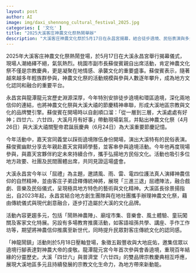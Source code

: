 ```yaml
---
layout: post
author: AI
image: img/daxi_shennong_cultural_festival_2025.jpg
categories: [ '文化' ]
title: "2025大溪客庄神農文化祭熱鬧舉辦"
description: "大溪客庄神農文化祭於5月17日在永昌宮揭幕，結合徒步遶境、民俗表演與多元文化活動，吸引在地及年輕族群熱情參與。現場氣氛歡騰，多位政要與地方團體見證盛會。今年以「屈禮」為主題，展現神農信仰與大溪文化創新發展，延續百年信仰、推廣客家傳統，為大溪注入更多文化朝氣。"
---
```

2025年大溪客庄神農文化祭熱鬧登場，於5月17日在大溪永昌宮舉行揭幕儀式，現場人潮絡繹不絕，氣氛熱烈。桃園市副市長蘇俊賓親自出席活動，肯定神農文化祭不僅是宗教慶典，更是凝聚在地情感、承襲文化的重要盛事。蘇俊賓表示，隨著越來越多年輕族群參與，神農文化祭的活動規模與參與人數逐年攀升，成為地方文化認同和融合的重要平台。

永昌宮與龍潭龍元宮歷史淵源深厚，今年特別安排徒步遶境和環區遶境，深化兩地信仰的連結，也將神農文化祭與大溪大禧的節慶精神串聯，形成大溪地區宗教與文化的品牌雙引擎。蘇俊賓在開場時以自創順口溜：「從一層到三層，大溪處處有好神；四廿六、六廿四，大溪月月有好事」帶動現場氣氛，并點出神農文化祭（4月26日）與大溪大禧關聖帝君誕辰慶典（6月24日）為大溪重要節慶記憶。

今年活動中，嘉天宮同義堂以踩街遶境隊伍身份開場，演出大溪特有的民俗表演。蘇俊賓幽默分享去年親赴嘉天宮拜師學藝，並客串參與遶境活動。今年他再度現場參與，與嘉天宮夥伴約定未來持續合作，攜手弘揚地方民俗文化。活動也吸引多位地方政要、社團及民間團體出席，共同見證這場盛會。

大溪永昌宮今年以「屈禮」為主題，邀請風、雨、雷、電四位護法真人演繹神農信仰的自然精神，並由客庄子弟詮釋傳統神將，展現「三進三退」屈禮陣法，融合戲劇、音樂及民俗儀式，呈現極具地方特色的藝術與文化精神。大溪區長徐景揚指出，自2023年起，永昌宮結合地方創生團隊與在地社團攜手辦理神農文化祭，藉由傳統儀式與現代創意融合，逐步打造屬於大溪的文化品牌。

活動內容更趨多元，包括「鬧熱神農陣」、廟埕市集、音樂會、風土體驗、童玩闖關及客家文化特展。另設有多場教育推廣活動，如客語祖孫共學、講座、手作工作坊等，期望將神農信仰推廣至新世代，同時提升民眾對客庄傳統文化的認同感。

「神龍鬧鎮」活動則於5月18日壓軸登場，象徵五穀豐收與大地庇佑，邀集信眾以遶境行腳表達對神農大帝的虔敬。龍潭龍元宮今年首次參與會香遶境，重現百年結緣的分靈歷史。大溪「四廿六」與普濟堂「六廿四」的雙品牌宗教慶典相互呼應，展現大溪地區多元且持續發展的宗教文化生命力，為地方帶來新動能。